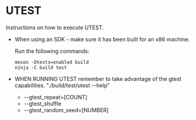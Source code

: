 # UTEST

Instructions on how to execute UTEST.

- When using an SDK - make sure it has been built for an x86 machine.

  Run the following commands:

  ```
  meson -Dtests=enabled build
  ninja -C build test
  ```

- WHEN RUNNING UTEST remember to take advantage of the gtest capabilities.
  "./build/test/utest --help"
  - --gtest_repeat=[COUNT]
  - --gtest_shuffle
  - --gtest_random_seed=[NUMBER]
